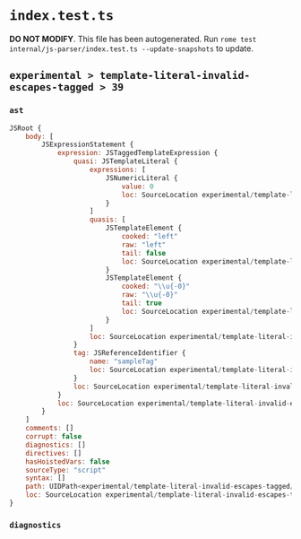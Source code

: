 # `index.test.ts`

**DO NOT MODIFY**. This file has been autogenerated. Run `rome test internal/js-parser/index.test.ts --update-snapshots` to update.

## `experimental > template-literal-invalid-escapes-tagged > 39`

### `ast`

```javascript
JSRoot {
	body: [
		JSExpressionStatement {
			expression: JSTaggedTemplateExpression {
				quasi: JSTemplateLiteral {
					expressions: [
						JSNumericLiteral {
							value: 0
							loc: SourceLocation experimental/template-literal-invalid-escapes-tagged/39/input.js 1:16-1:17
						}
					]
					quasis: [
						JSTemplateElement {
							cooked: "left"
							raw: "left"
							tail: false
							loc: SourceLocation experimental/template-literal-invalid-escapes-tagged/39/input.js 1:10-1:14
						}
						JSTemplateElement {
							cooked: "\\u{-0}"
							raw: "\\u{-0}"
							tail: true
							loc: SourceLocation experimental/template-literal-invalid-escapes-tagged/39/input.js 1:18-1:24
						}
					]
					loc: SourceLocation experimental/template-literal-invalid-escapes-tagged/39/input.js 1:9-1:25
				}
				tag: JSReferenceIdentifier {
					name: "sampleTag"
					loc: SourceLocation experimental/template-literal-invalid-escapes-tagged/39/input.js 1:0-1:9 (sampleTag)
				}
				loc: SourceLocation experimental/template-literal-invalid-escapes-tagged/39/input.js 1:0-1:25
			}
			loc: SourceLocation experimental/template-literal-invalid-escapes-tagged/39/input.js 1:0-1:25
		}
	]
	comments: []
	corrupt: false
	diagnostics: []
	directives: []
	hasHoistedVars: false
	sourceType: "script"
	syntax: []
	path: UIDPath<experimental/template-literal-invalid-escapes-tagged/39/input.js>
	loc: SourceLocation experimental/template-literal-invalid-escapes-tagged/39/input.js 1:0-1:25
}
```

### `diagnostics`

```

```
